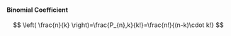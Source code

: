 #### Binomial Coefficient
$$
\left( \frac{n}{k} \right)=\frac{P_{n},k}{k!}=\frac{n!}{(n-k)\cdot k!}
$$
